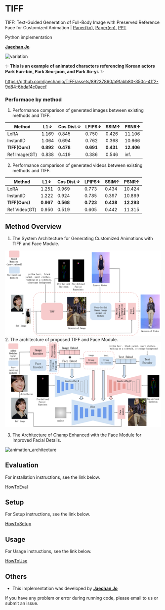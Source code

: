 # TIFF

TIFF: Text-Guided Generation of Full-Body Image with Preserved Reference Face for Customized Animation | [Paper(ko)](https://drive.google.com/file/d/1TU5rc6F8UJdCfCjFMX-E56zgq2TWh03n/view?usp=drive_link), [Paper(en)](https://drive.google.com/file/d/139ngZOtshx8M7kdKGEYJoHrV5XElmT1i/view?usp=sharing), [PPT](https://drive.google.com/file/d/1h77WFQ4EG0aN49DM_xWfWIddQ1Ox3mBz/view?usp=drive_link)

Python implementation



**[Jaechan Jo](mailto:jjc123a@naver.com)**

![variation](docs/images/variation.png)

✨ **This is an example of animated characters referencing Korean actors Park Eun-bin, Park Seo-joon, and Park So-yi.** ✨

https://github.com/jaechanjo/TIFF/assets/89237860/a9fabb80-350c-41f2-9d84-6bdaf4c0aecf

### Performace by method
1. Performance comparison of generated images between existing methods and TIFF.

| Method         | L1↓   | Cos Dist.↓ | LPIPS↓ | SSIM↑  | PSNR↑  |
|----------------|-------|-------------|--------|--------|--------|
| LoRA           | 1.169 | 0.845       | 0.750  | 0.426  | 11.106 |
| InstantID      | 1.064 | 0.694       | 0.762  | 0.368  | 10.666 |
| **TIFF(Ours)**     | **0.892** | **0.478**       | **0.691**  | **0.431**  | **12.406** |
| Ref Image(GT)  | 0.838 | 0.419       | 0.386  | 0.546  | inf.   |

2. Performance comparison of generated videos between existing methods and TIFF.

| Method         | L1↓   | Cos Dist.↓ | LPIPS↓ | SSIM↑  | PSNR↑  |
|----------------|-------|-------------|--------|--------|--------|
| LoRA           | 1.251 | 0.969       | 0.773  | 0.434  | 10.424 |
| InstantID      | 1.222 | 0.924       | 0.785  | 0.397  | 10.869 |
| **TIFF(Ours)**     | **0.967** | **0.568**       | **0.723**  | **0.438**  | **12.293** |
| Ref Video(GT)  | 0.950 | 0.519       | 0.605  | 0.442  | 11.315 |

## Method Overview
1. The System Architecture for Generating Customized Animations with TIFF and Face Module.
<img src="docs/images/system_architecture.png" alt="system_architecture" width="600"/>
2. The architecture of proposed TIFF and Face Module.
<img src="docs/images/TIFF_architecture.png" alt="TIFF_architecture" width="600"/>

3. The Architecture of [Champ](https://github.com/fudan-generative-vision/champ) Enhanced with the Face Module for Improved Facial Details. 
<img src="docs/images/animation_architecture.png" alt="animation_architecture" width="600"/>


## Evaluation

For installation instructions, see the link below.

[HowToEval](docs/HowToEval.md)

## Setup

For Setup instructions, see the link below.

[HowToSetup](docs/HowToSetup.md)

## Usage

For Usage instructions, see the link below.

[HowToUse](docs/HowToUse.md)

## Others

- This implementation was developed by **[Jaechan Jo](mailto:jjc123a@naver.com)** 

If you have any problem or error during running code, please email to us or submit an issue.
